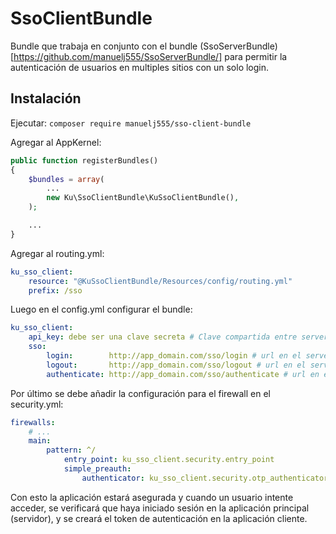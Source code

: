 # SsoClientBundle

Bundle que trabaja en conjunto con el bundle (SsoServerBundle)[https://github.com/manuelj555/SsoServerBundle/] para permitir la autenticación de usuarios en multiples sitios con un solo login.

## Instalación

Ejecutar: `composer require manuelj555/sso-client-bundle`

Agregar al AppKernel:

```php
public function registerBundles()
{
    $bundles = array(
        ...
        new Ku\SsoClientBundle\KuSsoClientBundle(),
    );

    ...
}
```

Agregar al routing.yml:

```yaml
ku_sso_client:
    resource: "@KuSsoClientBundle/Resources/config/routing.yml"
    prefix: /sso
```

Luego en el config.yml configurar el bundle:

```yaml
ku_sso_client:
    api_key: debe ser una clave secreta # Clave compartida entre server y cliente para transmisión de datos
    sso:
        login:        http://app_domain.com/sso/login # url en el server donde se inicia la sesión sso del usuario.
        logout:       http://app_domain.com/sso/logout # url en el server donde se termina la sesión sso del usuario.
        authenticate: http://app_domain.com/sso/authenticate # url en el server donde se genera la autenticación sso.
```

Por último se debe añadir la configuración para el firewall en el security.yml:

```yaml
firewalls:
    # ...
    main:
        pattern: ^/
            entry_point: ku_sso_client.security.entry_point
            simple_preauth:
                authenticator: ku_sso_client.security.otp_authenticator
```

Con esto la aplicación estará asegurada y cuando un usuario intente acceder, se verificará que haya iniciado sesión en la aplicación principal (servidor), y se creará el token de autenticación en la aplicación cliente.
